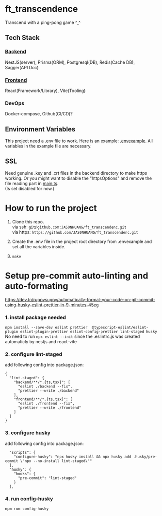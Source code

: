 # ft_transcendence

Transcend with a ping-pong game ^\_^

## Tech Stack

### [Backend](backend)

NestJS(server), Prisma(ORM), Postgresql(DB), Redis(Cache DB), Sagger(API Doc)

### [Frontend](frontend)

React(Framework/Library), Vite(Tooling)

### DevOps

Docker-compose, Github(CI/CD)?

## Environment Variables

This project need a .env file to work. Here is an example: [.envexample](.envexample). All variables in the example file are necessary.

## SSL

Need genuine .key and .crt files in the backend directory to make https working. Or you might want to disable the "httpsOptions" and remove the file reading part in [main.ts](backend/src/main.ts).  
(Is set disabled for now.)

# How to run the project

1. Clone this repo.  
   via ssh: `git@github.com:JAS0NHUANG/ft_transcendenc.git`  
   via https: `https://github.com/JAS0NHUANG/ft_transcendenc.git`

2. Create the .env file in the project root directory from .envexample and set all the variables inside.

3. `make`

# Setup pre-commit auto-linting and auto-formating

https://dev.to/ruppysuppy/automatically-format-your-code-on-git-commit-using-husky-eslint-prettier-in-9-minutes-45eg  

### 1. install package needed
`npm install --save-dev eslint prettier  @typescript-eslint/eslint-plugin eslint-plugin-prettier eslint-config-prettier lint-staged husky`
No need to run `npx eslint --init` since the .eslintrc.js was created automaticly by nestjs and react-vite

### 2. configure lint-staged
add following config into package.json:
```
{
  "lint-staged": {
    "backend/**/*.{ts,tsx}": [
      "eslint ./backend --fix",
      "prettier --write ./backend"
    ],
    "frontend/**/*.{ts,tsx}": [
      "eslint ./frontend --fix",
      "prettier --write ./frontend"
    ]
  }
}
```
### 3. configure husky
add following config into package.json:
```
  "scripts": {
    "configure-husky": "npx husky install && npx husky add .husky/pre-commit \"npx --no-install lint-staged\""
  },
  "husky": {
    "hooks": {
      "pre-commit": "lint-staged"
    }
  },
```
### 4. run config-husky
`npm run config-husky`
